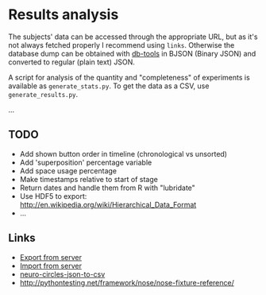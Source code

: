 # Results analysis

The subjects' data can be accessed through the appropriate URL, but as it's not always fetched properly I recommend using `links`. Otherwise the database dump can be obtained with [db-tools](https://github.com/meteor-london/db-tools) in BJSON (Binary JSON) and converted to regular (plain text) JSON.

A script for analysis of the quantity and "completeness" of experiments is available as `generate_stats.py`. To get the data as a CSV, use `generate_results.py`. 

...

## TODO

- Add shown button order in timeline (chronological vs unsorted)
- Add 'superposition' percentage variable
- Add space usage percentage
- Make timestamps relative to start of stage
- Return dates and handle them from R with "lubridate"
- Use HDF5 to export: http://en.wikipedia.org/wiki/Hierarchical_Data_Format
- ...

## Links

- [Export from server](https://gist.github.com/olizilla/5209369)
- [Import from server](https://gist.github.com/IslamMagdy/5519514)
- [neuro-circles-json-to-csv](https://github.com/chudichudichudi/neuro-circles-json-to-csv)
- http://pythontesting.net/framework/nose/nose-fixture-reference/